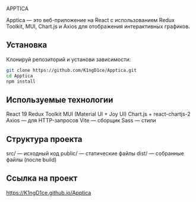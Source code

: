 APPTICA

Apptica — это веб-приложение на React с использованием Redux Toolkit, MUI, Chart.js и Axios для отображения интерактивных графиков.

## Установка

Клонируй репозиторий и установи зависимости:
```bash
git clone https://github.com/K1ngD1ce/Apptica.git
cd Apptica
npm install
```

## Используемые технологии

React 19
Redux Toolkit
MUI (Material UI + Joy UI)
Chart.js + react-chartjs-2
Axios — для HTTP-запросов
Vite — сборщик
Sass — стили

## Структура проекта

src/ — исходный код
public/ — статические файлы
dist/ — собранные файлы (после build)

## Ссылка на проект
https://K1ngD1ce.github.io/Apptica
